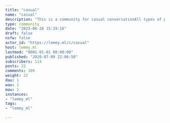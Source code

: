 ```yaml
---
title: "casual" 
name: "casual"
description: "This is a community for casual conversationAll types of posts are allowedRemember the human"
type: community
date: "2023-06-28 15:19:16"
draft: false
nsfw: false
actor_id: "https://lemmy.ml/c/casual"
host: lemmy.ml
lastmod: "0001-01-01 00:00:00"
published: "2020-07-09 22:06:58"
subscribers: 114
posts: 22
comments: 109
weight: 22
dau: 1
wau: 1
mau: 1
instances:
- "lemmy_ml"
tags: 
- "lemmy_ml"

---
```

